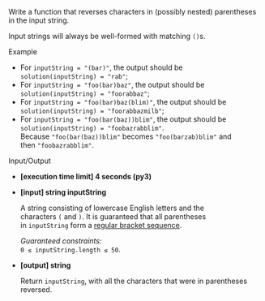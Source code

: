 Write a function that reverses characters in (possibly nested) parentheses in the input string.

Input strings will always be well-formed with matching `()`s.

Example

-   For `inputString = "(bar)"`, the output should be  
    `solution(inputString) = "rab"`;
-   For `inputString = "foo(bar)baz"`, the output should be  
    `solution(inputString) = "foorabbaz"`;
-   For `inputString = "foo(bar)baz(blim)"`, the output should be  
    `solution(inputString) = "foorabbazmilb"`;
-   For `inputString = "foo(bar(baz))blim"`, the output should be  
    `solution(inputString) = "foobazrabblim"`.  
    Because `"foo(bar(baz))blim"` becomes `"foo(barzab)blim"` and then `"foobazrabblim"`.

Input/Output

-   **[execution time limit] 4 seconds (py3)**
    
-   **[input] string inputString**
    
    A string consisting of lowercase English letters and the characters `(` and `)`. It is guaranteed that all parentheses in `inputString` form a [regular bracket sequence](keyword://regular-bracket-sequence).
    
    _Guaranteed constraints:_  
    `0 ≤ inputString.length ≤ 50`.
    
-   **[output] string**
    
    Return `inputString`, with all the characters that were in parentheses reversed.